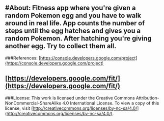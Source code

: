 #About:
Fitness app where you're given a random Pokemon egg and you have to walk around in real life.  App counts the number of steps until the egg hatches and gives you a random Pokemon.  After hatching you're giving another egg.  Try to collect them all.
--------------------------------------
###References:
[https://console.developers.google.com/project](https://console.developers.google.com/project)

[https://developers.google.com/fit/](https://developers.google.com/fit/)
--------------------------------------
###License:
This work is licensed under the Creative Commons Attribution-NonCommercial-ShareAlike 4.0 International License. To view a copy of this license, visit [http://creativecommons.org/licenses/by-nc-sa/4.0/](http://creativecommons.org/licenses/by-nc-sa/4.0/).
